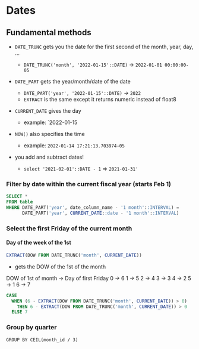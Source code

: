 # Dates

## Fundamental methods

-   `DATE_TRUNC` gets you the date for the first second of the month, year, day, …
    -   `DATE_TRUNC('month', '2022-01-15'::DATE)` -> `2022-01-01 00:00:00-05`
-   `DATE_PART` gets the year/month/date of the date
    -   `DATE_PART('year', '2022-01-15'::DATE)` -> `2022`
    -   `EXTRACT` is the same except it returns numeric instead of float8
-   `CURRENT_DATE` gives the day
    -   example: `2022-01-15
-   `NOW()` also specifies the time

    -   example: `2022-01-14 17:21:13.703974-05`

-   you add and subtract dates!
    -   `select '2021-02-01'::DATE - 1` => `2021-01-31'`

### Filter by date within the current fiscal year (starts Feb 1)

```sql
SELECT *
FROM table
WHERE DATE_PART('year', date_column_name - '1 month'::INTERVAL) =
      DATE_PART('year', CURRENT_DATE::date - '1 month'::INTERVAL)
```

### Select the first Friday of the current month

#### Day of the week of the 1st

```sql
EXTRACT(DOW FROM DATE_TRUNC('month', CURRENT_DATE))
```

-   gets the DOW of the 1st of the month

DOW of 1st of month -> Day of first Friday
0 -> 6
1 -> 5
2 -> 4
3 -> 3
4 -> 2
5 -> 1
6 -> 7

```sql
CASE
  WHEN (6 - EXTRACT(DOW FROM DATE_TRUNC('month', CURRENT_DATE)) > 0)
    THEN 6 - EXTRACT(DOW FROM DATE_TRUNC('month', CURRENT_DATE)) > 0
  ELSE 7
```

### Group by quarter

```psql
GROUP BY CEIL(month_id / 3)
```
